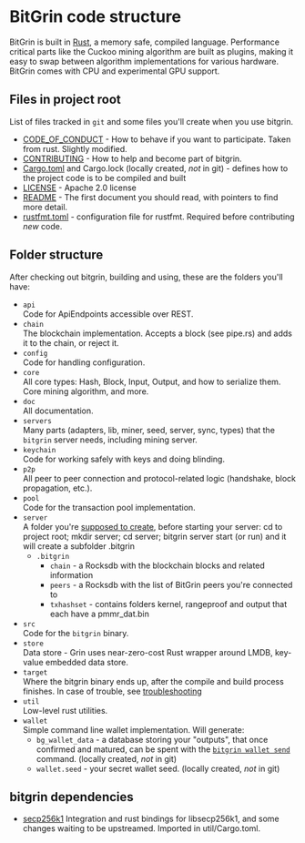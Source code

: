 # BitGrin code structure

BitGrin is built in [Rust](https://www.rust-lang.org/), a memory safe, compiled language. Performance critical parts like the Cuckoo mining algorithm are built as plugins, making it easy to swap between algorithm implementations for various hardware. BitGrin comes with CPU and experimental GPU support.

## Files in project root

List of files tracked in `git` and some files you'll create when you use bitgrin.

- [CODE_OF_CONDUCT](../CODE_OF_CONDUCT.md) - How to behave if you want to participate. Taken from rust. Slightly modified.
- [CONTRIBUTING](../CONTRIBUTING.md) - How to help and become part of bitgrin.
- [Cargo.toml](../Cargo.toml) and Cargo.lock (locally created, _not_ in git) - defines how to the project code is to be compiled and built
- [LICENSE](../LICENSE) - Apache 2.0 license
- [README](../README.md) - The first document you should read, with pointers to find more detail.
- [rustfmt.toml](../rustfmt.toml) - configuration file for rustfmt. Required before contributing _new_ code.

## Folder structure

After checking out bitgrin, building and using, these are the folders you'll have:

- `api`\
 Code for ApiEndpoints accessible over REST.
- `chain`\
 The blockchain implementation. Accepts a block (see pipe.rs) and adds it to the chain, or reject it.
- `config`\
 Code for handling configuration.
- `core`\
 All core types: Hash, Block, Input, Output, and how to serialize them. Core mining algorithm, and more.
- `doc`\
 All documentation.
- `servers`\
 Many parts (adapters, lib, miner, seed, server, sync, types) that the `bitgrin` server needs, including mining server.
- `keychain`\
 Code for working safely with keys and doing blinding.
- `p2p`\
 All peer to peer connection and protocol-related logic (handshake, block propagation, etc.).
- `pool`\
 Code for the transaction pool implementation.
- `server`\
 A folder you're [supposed to create](build.md#running-a-node), before starting your server: cd to project root; mkdir server; cd server; bitgrin server start (or run) and it will create a subfolder .bitgrin
  - `.bitgrin`
    - `chain` - a Rocksdb with the blockchain blocks and related information
    - `peers` - a Rocksdb with the list of BitGrin peers you're connected to
    - `txhashset` - contains folders kernel, rangeproof and output that each have a pmmr_dat.bin
- `src`\
  Code for the `bitgrin` binary.
- `store`\
  Data store - Grin uses near-zero-cost Rust wrapper around LMDB, key-value embedded data store.
- `target`\
  Where the bitgrin binary ends up, after the compile and build process finishes.
  In case of trouble, see [troubleshooting](https://github.com/mimblewimble/docs/wiki/Troubleshooting)
- `util`\
  Low-level rust utilities.
- `wallet`\
  Simple command line wallet implementation. Will generate:
  - `bg_wallet_data` - a database storing your "outputs", that once confirmed and matured, can be spent with the [`bitgrin wallet send`](wallet/usage.md) command. (locally created, *not* in git)
  - `wallet.seed` - your secret wallet seed. (locally created, *not* in git)

## bitgrin dependencies

- [secp256k1](https://github.com/mimblewimble/rust-secp256k1-zkp)
  Integration and rust bindings for libsecp256k1, and some changes waiting to be upstreamed. Imported in util/Cargo.toml.

